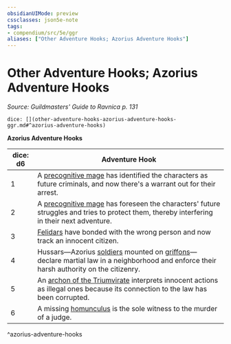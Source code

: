 ```yaml
---
obsidianUIMode: preview
cssclasses: json5e-note
tags:
- compendium/src/5e/ggr
aliases: ["Other Adventure Hooks; Azorius Adventure Hooks"]
---
```

# Other Adventure Hooks; Azorius Adventure Hooks
*Source: Guildmasters' Guide to Ravnica p. 131* 

`dice: [](other-adventure-hooks-azorius-adventure-hooks-ggr.md#^azorius-adventure-hooks)`

**Azorius Adventure Hooks**

| dice: d6 | Adventure Hook |
|----------|----------------|
| 1 | A [precognitive mage](z_compendium/bestiary/humanoid/precognitive-mage-ggr.md) has identified the characters as future criminals, and now there's a warrant out for their arrest. |
| 2 | A [precognitive mage](z_compendium/bestiary/humanoid/precognitive-mage-ggr.md) has foreseen the characters' future struggles and tries to protect them, thereby interfering in their next adventure. |
| 3 | [Felidars](z_compendium/bestiary/celestial/felidar-ggr.md) have bonded with the wrong person and now track an innocent citizen. |
| 4 | Hussars—Azorius [soldiers](z_compendium/bestiary/humanoid/soldier-ggr.md)  mounted on [griffons](z_compendium/bestiary/monstrosity/griffon.md)—declare martial law in a neighborhood and enforce their harsh authority on the citizenry. |
| 5 | An [archon of the Triumvirate](z_compendium/bestiary/celestial/archon-of-the-triumvirate-ggr.md) interprets innocent actions as illegal ones because its connection to the law has been corrupted. |
| 6 | A missing [homunculus](z_compendium/bestiary/construct/homunculus.md) is the sole witness to the murder of a judge. |
^azorius-adventure-hooks